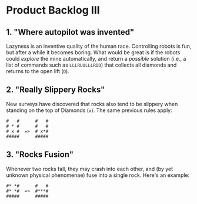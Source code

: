 # Product Backlog III

## 1. "Where autopilot was invented"

Lazyness is an inventive quality of the human race. Controlling robots is fun, but after a while it becomes boring. What would be great is if the robots could *explore* the mine automatically, and return a *possible* solution (i.e., a list of commands such as `LLLRUULLLRDD`) that collects all diamonds and returns to the open lift (`O`).

## 2. "Really Slippery Rocks"

New surveys have discovered that rocks also tend to be slippery when standing on the top of Diamonds (`x`). The same previous rules apply:

    #   #      #   #
    # * #      #   #
    # x #  =>  # x*#
    #####      #####

## 3. "Rocks Fusion"

Whenever two rocks fall, they may crash into each other, and (by yet unknown physical phenomenae) fuse into a single rock. Here's an example:

    #* *#      #   #
    #* *#  =>  #***#
    #####      #####